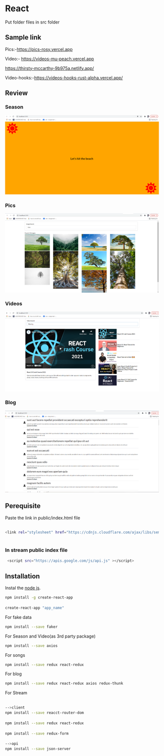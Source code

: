 # React

Put folder files in src folder

## Sample link

Pics:-https://pics-rosy.vercel.app

Video:- https://videos-mu-peach.vercel.app

https://thirsty-mccarthy-9b975a.netlify.app/

Video-hooks:-https://videos-hooks-rust-alpha.vercel.app/


## Review

### Season
![Season](https://github.com/vijaylaxmi26/React/blob/master/image/seasons.png)

### Pics
![Picture](https://github.com/vijaylaxmi26/React/blob/master/image/pics.png)

### Videos
![Videos](https://github.com/vijaylaxmi26/React/blob/master/image/videos.png)

### Blog
![Blog](https://github.com/vijaylaxmi26/React/blob/master/image/blog.png)

## Perequisite

Paste the link in public/index.html file

```bash 
 
<link rel="stylesheet" href="https://cdnjs.cloudflare.com/ajax/libs/semantic-ui/2.4.1/semantic.min.css" integrity="sha512-8bHTC73gkZ7rZ7vpqUQThUDhqcNFyYi2xgDgPDHc+GXVGHXq+xPjynxIopALmOPqzo9JZj0k6OqqewdGO3EsrQ==" crossorigin="anonymous" referrerpolicy="no-referrer" />
 
```

### In stream public index file
```bash
 <script src="https://apis.google.com/js/api.js" ></script>

```

## Installation

Instal the [node js](https://nodejs.org/en/).

```bash
npm install -g create-react-app

create-react-app "app_name"

```

For fake data

```bash
npm install --save faker
```

For Season and Video(as 3rd party package)

```bash
npm install --save axios
```

For songs

```bash
npm install --save redux react-redux
```

For blog
```bash
npm install --save redux react-redux axios redux-thunk
```

For Stream
```bash

-->client
npm install --save reacct-router-dom

npm install --save redux react-redux

npm install --save redux-form

-->api
npm install --save json-server
```

